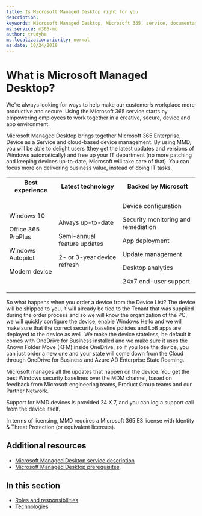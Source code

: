 ```yaml
---
title: Is Microsoft Managed Desktop right for you 
description:  
keywords: Microsoft Managed Desktop, Microsoft 365, service, documentation
ms.service: m365-md
author: trudyha
ms.localizationpriority: normal
ms.date: 10/24/2018
---
```


# What is Microsoft Managed Desktop?

<!--from Overview-->

We’re always looking for ways to help make our customer’s workplace more productive and secure. Using the Microsoft 365 service starts by empowering employees to work together in a creative, secure, device and app environment.

Microsoft Managed Desktop brings together Microsoft 365 Enterprise, Device as a Service and cloud-based device management. By using MMD, you will be able to delight users (they get the latest updates and versions of Windows automatically) and free up your IT department (no more patching and keeping devices up-to-date, Microsoft will take care of that). You can focus more on delivering business value, instead of doing IT tasks.


<table>
<tr><th>Best experience</th><th>Latest technology</th><th>Backed by Microsoft</th></tr>
<tr><td><p>Windows 10</p><p>Office 365 ProPlus</p><p></p><p>Windows Autopilot</p><p>Modern device</p></td><td><p>Always up-to-date</p><p>Semi-annual feature updates </p><p>2- or 3-year device refresh</p></td><td><p>Device configuration</p><p>Security monitoring and remediation</p><p>App deployment</p><p>Update management</p><p>Desktop analytics</p><p>24x7 end-user support</p></td></tr>
</table>

So what happens when you order a device from the Device List? The device will be shipped to you, it will already be tied to the Tenant that was supplied during the order process and so we will know the organization of the PC, we will quickly configure the device, enable Windows Hello and we will make sure that the correct security baseline policies and LoB apps are deployed to the device as well. 
We make the device stateless, be default it comes with OneDrive for Business installed and we make sure it uses the Known Folder Move (KFM) inside OneDrive, so if you lose the device, you can just order a new one and your state will come down from the Cloud through OneDrive for Business and Azure AD Enterprise State Roaming.

Microsoft manages all the updates that happen on the device. You get the best Windows security baselines over the MDM channel, based on feedback from Microsoft engineering teams, Product Group teams and our Partner Network.

Support for MMD devices is provided 24 X 7, and you can log a support call from the device itself.

In terms of licensing, MMD requires a Microsoft 365 E3 license with Identity & Threat Protection (or equivalent licenses).

## Additional resources
- [Microsoft Managed Desktop service description](../service-description/index.md)
- [Microsoft Managed Desktop prerequisites](../get-ready/prerequisites.md).

<!--When you enroll in Microsoft Managed Desktop, Microsoft provides you with devices that are configured to join your Azure Active Directory tenant. Windows 10, Office 365, and some apps and features associated with [Microsoft 365 Enterprise E5](https://www.microsoft.com/en-us/microsoft-365/compare-all-microsoft-365-plans) are installed (by Microsoft) on your devices. When your employees who are using these devices need help, they contact Microsoft Managed Desktop support (provided by Microsoft) through a custom chat app.--> 

<!--With Microsoft Managed Desktop, you get **software as a service** (Microsoft 365 E5), **Device as a service** (Microsoft Surface devices ready to use), and **IT support as a service** (Help desk and more).--> 
 
## In this section
- [Roles and responsibilities](roles-and-responsibilities.md)
- [Technologies](technologies.md)
